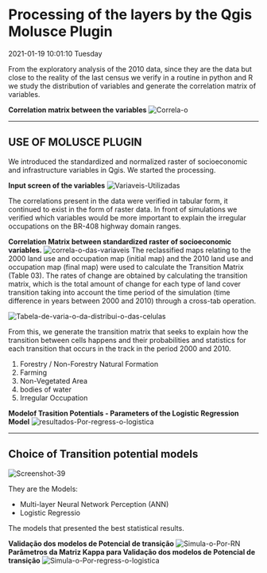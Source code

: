 # Processing of the layers by the Qgis Molusce Plugin

2021-01-19 10:01:10 Tuesday

From the exploratory analysis of the 2010 data, since they are the data but close to the reality of the last census we verify in a routine in python and R we study the distribution of variables and generate the correlation matrix of variables.


**Correlation matrix between the variables**
<img src="https://i.ibb.co/nR0V0hK/Correla-o.png" alt="Correla-o" border="0">

------------
## USE OF MOLUSCE PLUGIN

We introduced the standardized and normalized raster of socioeconomic and infrastructure variables in Qgis. We started the processing.

**Input screen of the variables**
<img src="https://i.ibb.co/FbY6xR0/Variaveis-Utilizadas.png" alt="Variaveis-Utilizadas" border="0">

The correlations present in the data were verified in tabular form, it continued to exist in the form of raster data. In front of simulations we verified which variables would be more important to explain the irregular occupations on the BR-408 highway domain ranges.

**Correlation Matrix between standardized raster of socioeconomic variables.**
<img src="https://i.ibb.co/2dh94JM/correla-o-das-variaveis.png" alt="correla-o-das-variaveis" border="0">
The reclassified maps relating to the 2000 land use and occupation map (initial map) and the 2010 land use and occupation map (final map) were used to calculate the Transition Matrix (Table 03). The rates of change are obtained by calculating the transition matrix, which is the total amount of change for each type of land cover transition taking into account the time period of the simulation (time difference in years between 2000 and 2010) through a cross-tab operation.

<img src="https://i.ibb.co/h99DqhM/Tabela-de-varia-o-da-distribui-o-das-celulas.jpg" alt="Tabela-de-varia-o-da-distribui-o-das-celulas" border="0">


From this, we generate the transition matrix that seeks to explain how the transition between cells happens and their probabilities and statistics for each transition that occurs in the track in the period 2000 and 2010.

1. Forestry / Non-Forestry Natural Formation
2. Farming
3. Non-Vegetated Area
4. bodies of water
5. Irregular Occupation

**Modelof Trasition Potentials - Parameters of the Logistic Regression Model**
<img src="https://i.ibb.co/L08C7mv/resultados-Por-regress-o-logistica.png" alt="resultados-Por-regress-o-logistica" border="0">

------------
## Choice of Transition potential models

<img src="https://i.ibb.co/vkQ1S4V/Screenshot-39.png" alt="Screenshot-39" border="0">

They are the Models:
- Multi-layer Neural Network Perception (ANN)
- Logistic Regressio

The models that presented the best statistical results.

**Validação dos modelos de Potencial de transição**
<img src="https://i.ibb.co/XCxrdYq/Simula-o-Por-RN.png" alt="Simula-o-Por-RN" border="0">
**Parâmetros da Matriz Kappa para  Validação dos modelos de Potencial de transição**
<img src="https://i.ibb.co/LgjzZKq/Simula-o-Por-regress-o-logistica.png" alt="Simula-o-Por-regress-o-logistica" border="0">
